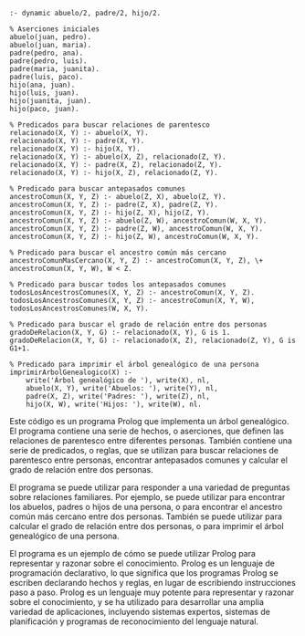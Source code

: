 ```
:- dynamic abuelo/2, padre/2, hijo/2.

% Aserciones iniciales
abuelo(juan, pedro).
abuelo(juan, maria).
padre(pedro, ana).
padre(pedro, luis).
padre(maria, juanita).
padre(luis, paco).
hijo(ana, juan).
hijo(luis, juan).
hijo(juanita, juan).
hijo(paco, juan).

% Predicados para buscar relaciones de parentesco
relacionado(X, Y) :- abuelo(X, Y).
relacionado(X, Y) :- padre(X, Y).
relacionado(X, Y) :- hijo(X, Y).
relacionado(X, Y) :- abuelo(X, Z), relacionado(Z, Y).
relacionado(X, Y) :- padre(X, Z), relacionado(Z, Y).
relacionado(X, Y) :- hijo(X, Z), relacionado(Z, Y).

% Predicado para buscar antepasados comunes
ancestroComun(X, Y, Z) :- abuelo(Z, X), abuelo(Z, Y).
ancestroComun(X, Y, Z) :- padre(Z, X), padre(Z, Y).
ancestroComun(X, Y, Z) :- hijo(Z, X), hijo(Z, Y).
ancestroComun(X, Y, Z) :- abuelo(Z, W), ancestroComun(W, X, Y).
ancestroComun(X, Y, Z) :- padre(Z, W), ancestroComun(W, X, Y).
ancestroComun(X, Y, Z) :- hijo(Z, W), ancestroComun(W, X, Y).

% Predicado para buscar el ancestro común más cercano
ancestroComunMasCercano(X, Y, Z) :- ancestroComun(X, Y, Z), \+ ancestroComun(X, Y, W), W < Z.

% Predicado para buscar todos los antepasados comunes
todosLosAncestrosComunes(X, Y, Z) :- ancestroComun(X, Y, Z).
todosLosAncestrosComunes(X, Y, Z) :- ancestroComun(X, Y, W), todosLosAncestrosComunes(W, X, Y).

% Predicado para buscar el grado de relación entre dos personas
gradoDeRelacion(X, Y, G) :- relacionado(X, Y), G is 1.
gradoDeRelacion(X, Y, G) :- relacionado(X, Z), relacionado(Z, Y), G is G1+1.

% Predicado para imprimir el árbol genealógico de una persona
imprimirArbolGenealogico(X) :-
    write('Árbol genealógico de '), write(X), nl,
    abuelo(X, Y), write('Abuelos: '), write(Y), nl,
    padre(X, Z), write('Padres: '), write(Z), nl,
    hijo(X, W), write('Hijos: '), write(W), nl.
```

Este código es un programa Prolog que implementa un árbol genealógico. El programa contiene una serie de hechos, o aserciones, que definen las relaciones de parentesco entre diferentes personas. También contiene una serie de predicados, o reglas, que se utilizan para buscar relaciones de parentesco entre personas, encontrar antepasados comunes y calcular el grado de relación entre dos personas.

El programa se puede utilizar para responder a una variedad de preguntas sobre relaciones familiares. Por ejemplo, se puede utilizar para encontrar los abuelos, padres o hijos de una persona, o para encontrar el ancestro común más cercano entre dos personas. También se puede utilizar para calcular el grado de relación entre dos personas, o para imprimir el árbol genealógico de una persona.

El programa es un ejemplo de cómo se puede utilizar Prolog para representar y razonar sobre el conocimiento. Prolog es un lenguaje de programación declarativo, lo que significa que los programas Prolog se escriben declarando hechos y reglas, en lugar de escribiendo instrucciones paso a paso. Prolog es un lenguaje muy potente para representar y razonar sobre el conocimiento, y se ha utilizado para desarrollar una amplia variedad de aplicaciones, incluyendo sistemas expertos, sistemas de planificación y programas de reconocimiento del lenguaje natural.